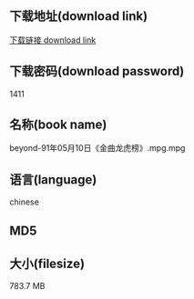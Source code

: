 ## 下载地址(download link)
[下载链接 download link](https://voluble-croquembouche-d321dc.netlify.app/?s=beyond-91%E5%B9%B405%E6%9C%8810%E6%97%A5%E3%80%8A%E9%87%91%E6%9B%B2%E9%BE%99%E8%99%8E%E6%A6%9C%E3%80%8B.mpg)

## 下载密码(download password)
1411

## 名称(book name)
beyond-91年05月10日《金曲龙虎榜》.mpg.mpg

## 语言(language)
chinese

## MD5


## 大小(filesize)
783.7 MB
